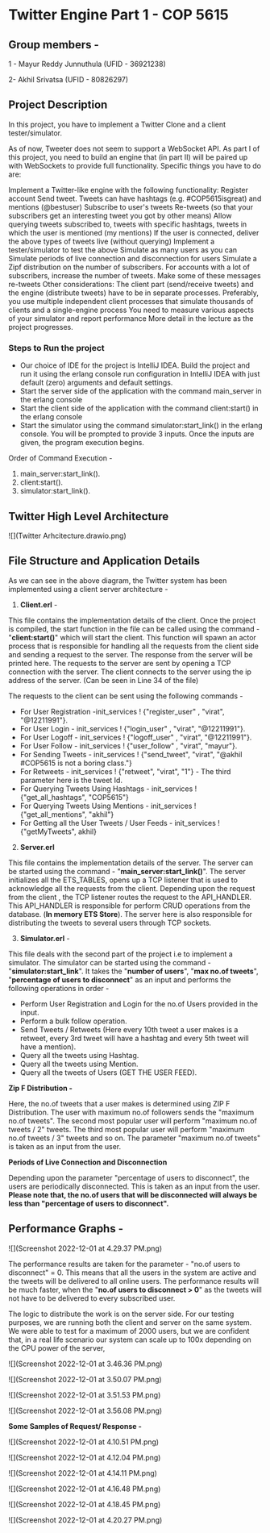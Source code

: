 # **Twitter Engine Part 1  - COP 5615**

## **Group members -**

1 - Mayur Reddy Junnuthula (UFID - 36921238)

2-  Akhil Srivatsa (UFID - 80826297)

## **Project Description**

In this project, you have to implement a Twitter Clone and a client tester/simulator.

As of now, Tweeter does not seem to support a WebSocket API. As part I of this project, you need to build an engine that (in part II) will be paired up with WebSockets to provide full functionality. Specific things you have to do are:

Implement a Twitter-like engine with the following functionality:
Register account
Send tweet. Tweets can have hashtags (e.g. #COP5615isgreat) and mentions (@bestuser)
Subscribe to user's tweets
Re-tweets (so that your subscribers get an interesting tweet you got by other means)
Allow querying tweets subscribed to, tweets with specific hashtags, tweets in which the user is mentioned (my mentions)
If the user is connected, deliver the above types of tweets live (without querying)
Implement a tester/simulator to test the above
Simulate as many users as you can
Simulate periods of live connection and disconnection for users
Simulate a Zipf distribution on the number of subscribers. For accounts with a lot of subscribers, increase the number of tweets. Make some of these messages re-tweets
Other considerations:
The client part (send/receive tweets) and the engine (distribute tweets) have to be in separate processes. Preferably, you use multiple independent client processes that simulate thousands of clients and a single-engine process
You need to measure various aspects of your simulator and report performance
More detail in the lecture as the project progresses.


### **Steps to Run the project**

- Our choice of IDE for the project is IntelliJ IDEA. Build the project and run it using the erlang console run configuration in IntelliJ IDEA with just default (zero) arguments and default settings.
- Start the server side of the application with the command main_server in the erlang console
- Start the client side of the application with the command  client:start() in the erlang console
- Start the simulator using the command simulator:start_link() in the erlang console. You will be prompted to provide 3 inputs. Once the 
  inputs are given, the program execution begins.

Order of Command Execution - 

1) main_server:start_link().
2) client:start().
3) simulator:start_link().


## **Twitter High Level Architecture**

![](Twitter Arhcitecture.drawio.png)

## **File Structure and Application Details**

As we can see in the above diagram, the Twitter system has been implemented using a client server architecture -

1) **Client.erl** - 

This file contains the implementation details of the client. Once the project is compiled, the start function in the file can be 
called using the command - "**client:start()**" which will start the client.  This function will spawn an actor process that is responsible for handling 
all the requests from the client side and sending a request to the server. The response from the server will be printed here.
The requests to the server are sent by opening a TCP connection with the server. The client connects to the server using the ip address
of the server. (Can be seen in Line 34 of the file)


The requests to the client can be sent using the following commands - 

- For User Registration -init_services ! {"register_user" , "virat", "@12211991"}.
- For User Login -       init_services ! {"login_user" , "virat", "@12211991"}.
- For User Logoff -      init_services ! {"logoff_user" , "virat", "@12211991"}.
- For User Follow -      init_services ! {"user_follow" , "virat", "mayur"}.
- For Sending Tweets -   init_services ! {"send_tweet", "virat", "@akhil #COP5615 is not a boring class."}
- For Retweets -  init_services ! {"retweet", "virat", "1"} - The third parameter here is the tweet Id.
- For Querying Tweets Using Hashtags - init_services ! {"get_all_hashtags", "COP5615"}
- For Querying Tweets Using Mentions - init_services ! {"get_all_mentions", "akhil"}
- For Getting all the User Tweets / User Feeds - init_services ! {"getMyTweets", akhil}

2) **Server.erl**

This file contains the implementation details of the server. The server can be started using the command - "**main_server:start_link()**".
The server initializes all the ETS_TABLES, opens up a TCP listener that is used to acknowledge all the requests from the client.
Depending upon the request from the client , the TCP listener routes the request to the API_HANDLER. This API_HANDLER is responsible 
for perform CRUD operations from the database. (**In memory ETS Store**). The server here is also responsible for distributing the tweets
to several users through TCP sockets.

3) **Simulator.erl** -

This file deals with the second part of the project i.e to implement a simulator. The simulator can be started using the command - "**simulator:start_link**".
It takes the "**number of users**", "**max no.of tweets**", "**percentage of users to disconnect**" as an input and performs the 
following operations in order - 

- Perform User Registration and Login for the no.of Users provided in the input.
- Perform a bulk follow operation.
- Send Tweets / Retweets (Here every 10th tweet a user makes is a retweet, every 3rd tweet will have a hashtag and every 5th tweet will have a mention).
- Query all the tweets using Hashtag.
- Query all the tweets using Mention.
- Query all the tweets of Users (GET THE USER FEED).

**Zip F Distribution -** 

Here, the no.of tweets that a user makes is determined using ZIP F Distribution. The user with maximum no.of followers sends the "maximum no.of tweets".
The second most popular user will perform "maximum no.of tweets / 2" tweets. The third most popular user will perform "maximum no.of tweets / 3" tweets
and so on. The parameter "maximum no.of tweets" is taken as an input from the user.


**Periods of Live Connection and Disconnection**

Depending upon the parameter "percentage of users to disconnect", the users are periodically disconnected. This is taken as an input from the user. 
**Please note that, the no.of users that will be disconnected will always be less than "percentage of users to disconnect".**


## **Performance Graphs -**


![](Screenshot 2022-12-01 at 4.29.37 PM.png)




The performance results are taken for the parameter - "no.of users to disconnect" = 0. This means that all the users in the system are
active and the tweets will be delivered to all online users. The performance results will be much faster, when 
the "**no.of users to disconnect > 0**" as the tweets will not have to be delivered to every subscribed user.


The logic to distribute the work is on the server side. For our testing purposes, we are running both the client and server on the same 
system.  We were able to test for a maximum of 2000 users, but we are confident that, in a real life scenario our system can scale up to 
100x depending on the CPU power of the server,


![](Screenshot 2022-12-01 at 3.46.36 PM.png)


![](Screenshot 2022-12-01 at 3.50.07 PM.png)


![](Screenshot 2022-12-01 at 3.51.53 PM.png)


![](Screenshot 2022-12-01 at 3.56.08 PM.png)


**Some Samples of Request/ Response -**


![](Screenshot 2022-12-01 at 4.10.51 PM.png)

![](Screenshot 2022-12-01 at 4.12.04 PM.png)

![](Screenshot 2022-12-01 at 4.14.11 PM.png)

![](Screenshot 2022-12-01 at 4.16.48 PM.png)

![](Screenshot 2022-12-01 at 4.18.45 PM.png)

![](Screenshot 2022-12-01 at 4.20.27 PM.png)

